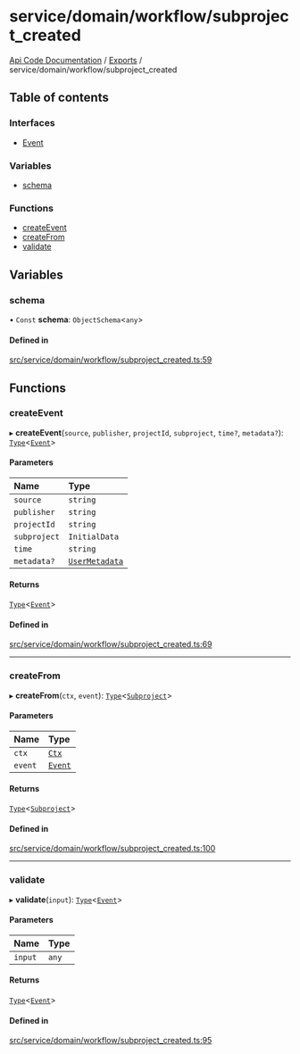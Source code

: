 # service/domain/workflow/subproject\_created
 
[Api Code Documentation](../README.md) / [Exports](../modules.md) / service/domain/workflow/subproject\_created

## Table of contents

### Interfaces

- [Event](../interfaces/service_domain_workflow_subproject_created.Event.md)

### Variables

- [schema](service_domain_workflow_subproject_created.md#schema)

### Functions

- [createEvent](service_domain_workflow_subproject_created.md#createevent)
- [createFrom](service_domain_workflow_subproject_created.md#createfrom)
- [validate](service_domain_workflow_subproject_created.md#validate)

## Variables

### schema

• `Const` **schema**: `ObjectSchema`\<`any`\>

#### Defined in

[src/service/domain/workflow/subproject_created.ts:59](https://github.com/openkfw/TruBudget/blob/3b9e793/api/src/service/domain/workflow/subproject_created.ts#L59)

## Functions

### createEvent

▸ **createEvent**(`source`, `publisher`, `projectId`, `subproject`, `time?`, `metadata?`): [`Type`](result.md#type)\<[`Event`](../interfaces/service_domain_workflow_subproject_created.Event.md)\>

#### Parameters

| Name | Type |
| :------ | :------ |
| `source` | `string` |
| `publisher` | `string` |
| `projectId` | `string` |
| `subproject` | `InitialData` |
| `time` | `string` |
| `metadata?` | [`UserMetadata`](service_domain_metadata.md#usermetadata) |

#### Returns

[`Type`](result.md#type)\<[`Event`](../interfaces/service_domain_workflow_subproject_created.Event.md)\>

#### Defined in

[src/service/domain/workflow/subproject_created.ts:69](https://github.com/openkfw/TruBudget/blob/3b9e793/api/src/service/domain/workflow/subproject_created.ts#L69)

___

### createFrom

▸ **createFrom**(`ctx`, `event`): [`Type`](result.md#type)\<[`Subproject`](../interfaces/service_domain_workflow_subproject.Subproject.md)\>

#### Parameters

| Name | Type |
| :------ | :------ |
| `ctx` | [`Ctx`](../interfaces/lib_ctx.Ctx.md) |
| `event` | [`Event`](../interfaces/service_domain_workflow_subproject_created.Event.md) |

#### Returns

[`Type`](result.md#type)\<[`Subproject`](../interfaces/service_domain_workflow_subproject.Subproject.md)\>

#### Defined in

[src/service/domain/workflow/subproject_created.ts:100](https://github.com/openkfw/TruBudget/blob/3b9e793/api/src/service/domain/workflow/subproject_created.ts#L100)

___

### validate

▸ **validate**(`input`): [`Type`](result.md#type)\<[`Event`](../interfaces/service_domain_workflow_subproject_created.Event.md)\>

#### Parameters

| Name | Type |
| :------ | :------ |
| `input` | `any` |

#### Returns

[`Type`](result.md#type)\<[`Event`](../interfaces/service_domain_workflow_subproject_created.Event.md)\>

#### Defined in

[src/service/domain/workflow/subproject_created.ts:95](https://github.com/openkfw/TruBudget/blob/3b9e793/api/src/service/domain/workflow/subproject_created.ts#L95)
